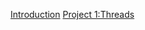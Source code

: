 [Introduction](https://github.com/AliElneklawy/OS-project-pintOS/blob/main/Design%20documents/Introduction.md)
[Project 1:Threads](https://github.com/AliElneklawy/OS-project-pintOS/blob/main/Design%20documents/project%201.md)
